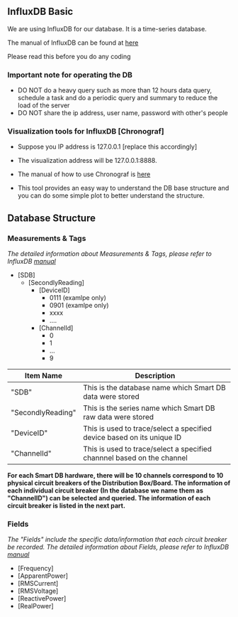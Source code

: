 ## InfluxDB Basic

We are using InfluxDB for our database. It is a time-series database.

The manual of InfluxDB can be found at [here](https://docs.influxdata.com/influxdb/v1.7/)

Please read this before you do any coding

### Important note for operating the DB

* DO NOT do a heavy query such as more than 12 hours data query, schedule a task and do a periodic query and summary to reduce the load of the server
* DO NOT share the ip address, user name, password with other's people

### Visualization tools for InfluxDB [Chronograf]

- Suppose you IP address is 127.0.0.1 [replace this accordingly]

- The visualization address will be 127.0.0.1:8888.

- The manual of how to use Chronograf is [here](https://docs.influxdata.com/chronograf/v1.7/)

- This tool provides an easy way to understand the DB base structure and you can do some simple plot to better understand the structure.

## Database Structure

### Measurements & Tags

_The detailed information about Measurements & Tags, please refer to InfluxDB [manual](https://docs.influxdata.com/influxdb/v1.7/)_

- [SDB]
  - [SecondlyReading]
    - [DeviceID]
      - 0111 (examlpe only)
      - 0901 (examlpe only)
      - xxxx
      - ....
    - [ChannelId]   
      - 0
      - 1
      - ...
      - 9
      

Item Name | Description
------------ | -------------
"SDB" | This is the database name which Smart DB data were stored
"SecondlyReading" | This is the series name which Smart DB raw data were stored
"DeviceID" | This is used to trace/select a specified device based on its unique ID
"ChannelId" | This is used to trace/select a specified channnel based on the channel

**For each Smart DB hardware, there will be 10 channels correspond to 10 physical circuit breakers of the Distribution Box/Board. The information of each individual circuit breaker (In the database we name them as "ChannelID") can be selected and queried. The information of each circuit breaker is listed in the next part.**

### Fields

_The "Fields" include the specific data/information that each circuit breaker be recorded. The detailed information about Fields, please refer to InfluxDB [manual](https://docs.influxdata.com/influxdb/v1.7/)_

- [Frequency]
- [ApparentPower]
- [RMSCurrent]
- [RMSVoltage]
- [ReactivePower]
- [RealPower]

